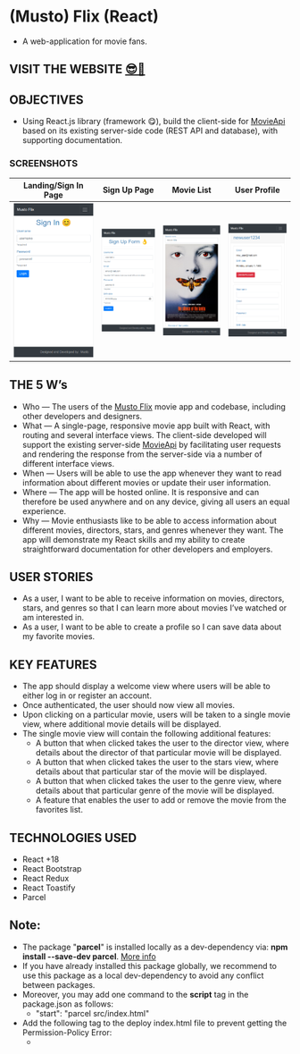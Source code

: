 # (Musto) Flix (React)

- A web-application for movie fans.

## VISIT THE WEBSITE [😎🔗](https://mustafa-sarshar.github.io/musto-flix-react/)

## OBJECTIVES

- Using React.js library (framework 😋), build the client-side for [MovieApi](https://github.com/mustafa-sarshar/movie-api) based on its existing server-side code (REST API and database), with supporting documentation.

### SCREENSHOTS

| **Landing/Sign In Page** | **Sign Up Page** | **Movie List** | **User Profile** |
| :-------------: | :-------------: | :-------------: | :-------------: |
| ![Landing/Sign In Page](https://github.com/mustafa-sarshar/musto-flix-react/blob/main/docs/assets/img/musto-flix-react-1.png?raw=true) | ![Sign Up Page](https://github.com/mustafa-sarshar/musto-flix-react/blob/main/docs/assets/img/musto-flix-react-2.png?raw=true) | ![Movie List](https://github.com/mustafa-sarshar/musto-flix-react/blob/main/docs/assets/img/musto-flix-react-3.png?raw=true) | ![User Profile](https://github.com/mustafa-sarshar/musto-flix-react/blob/main/docs/assets/img/musto-flix-react-4.png?raw=true) |

## THE 5 W’s

- Who — The users of the [Musto Flix](https://mustafa-sarshar.github.io/musto-flix-react/) movie app and codebase, including other developers and designers.
- What — A single-page, responsive movie app built with React, with routing and several interface views. The client-side developed will support the existing server-side [MovieApi](https://github.com/mustafa-sarshar/movie-api) by facilitating user requests and rendering the response from the server-side via a number of different interface views.
- When — Users will be able to use the app whenever they want to read information about different movies or update their user information.
- Where — The app will be hosted online. It is responsive and can therefore be used anywhere and on any device, giving all users an equal experience.
- Why — Movie enthusiasts like to be able to access information about different movies, directors, stars, and genres whenever they want. The app will demonstrate my React skills and my ability to create straightforward documentation for other developers and employers.

## USER STORIES

- As a user, I want to be able to receive information on movies, directors, stars, and genres so that I can learn more about movies I’ve watched or am interested in.
- As a user, I want to be able to create a profile so I can save data about my favorite movies.

## KEY FEATURES

- The app should display a welcome view where users will be able to either log in or register an account.
- Once authenticated, the user should now view all movies.
- Upon clicking on a particular movie, users will be taken to a single movie view, where additional movie details will be displayed.
- The single movie view will contain the following additional features:
  - A button that when clicked takes the user to the ​director view​, where details about the director of that particular movie will be displayed.
  - A button that when clicked takes the user to the stars view​, where details about that particular star of the movie will be displayed.
  - A button that when clicked takes the user to the ​genre view​, where details about that particular genre of the movie will be displayed.
  - A feature that enables the user to add or remove the movie from the favorites list.

## TECHNOLOGIES USED

- React +18
- React Bootstrap
- React Redux
- React Toastify
- Parcel

## Note:
- The package "**parcel**" is installed locally as a dev-dependency via: **npm install --save-dev parcel**. [More info](https://parceljs.org/)
- If you have already installed this package globally, we recommend to use this package as a local dev-dependency to avoid any conflict between packages.
- Moreover, you may add one command to the **script** tag in the package.json as follows:
  - "start": "parcel src/index.html"
- Add the following tag to the deploy index.html file to prevent getting the Permission-Policy Error:
  - <meta http-equiv="Permissions-Policy" content="interest-cohort=()">

